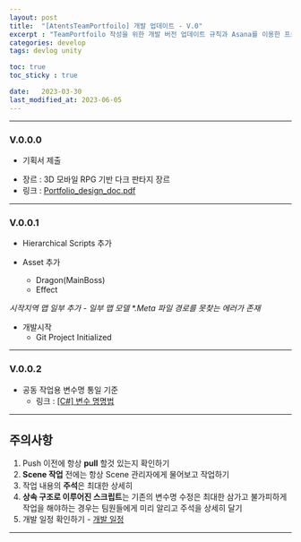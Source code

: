 ```yaml
---
layout: post
title:  "[AtentsTeamPortfoilo] 개발 업데이트 - V.0"
excerpt : "TeamPortfoilo 작성을 위한 개발 버전 업데이트 규칙과 Asana를 이용한 프로젝트 매니지먼트"
categories: develop
tags: devlog unity

toc: true
toc_sticky : true

date:   2023-03-30
last_modified_at: 2023-06-05
---
```


---
### V.0.0.0 
- 기획서 제출  
* 장르 : 3D 모바일 RPG 기반 다크 판타지 장르  
* 링크 : [Portfolio_design_doc.pdf](https://github.com/kirby1004/AtentsTeamProject/files/11157952/Portfolio_design_doc.pdf)

---
### V.0.0.1
* Hierarchical Scripts 추가

* Asset 추가  
  - Dragon(MainBoss)  
  - Effect  

_시작지역 맵 일부 추가 - 일부 맵 모델 *.Meta 파일 경로를 못찾는 에러가 존재_

* 개발시작  
  - Git Project Initialized

---

### V.0.0.2

* 공동 작업용 변수명 통일 기준  
  - 링크 : [[C#] 변수 명명법](https://jinlee0206.github.io/develop/Naming.html)  

---

## 주의사항
1. Push 이전에 항상 **pull** 할것 있는지 확인하기
2. **Scene 작업** 전에는 항상 Scene 관리자에게 물어보고 작업하기
3. 작업 내용의 **주석**은 최대한 상세히
3. **상속 구조로 이루어진 스크립트**는 기존의 변수명 수정은 최대한 삼가고 불가피하게 작업을 해야하는 경우는 팀원들에게 미리 알리고 주석을 상세히 달기
4. 개발 일정 확인하기 - [개발 일정](https://app.asana.com/0/1204352798021693/list)


---